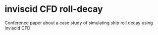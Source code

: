 # inviscid CFD roll-decay
Conference paper about a case study of simulating ship roll decay using inviscid CFD

